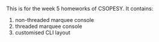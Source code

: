 This is for the week 5 homeworks of CSOPESY. It contains:

1. non-threaded marquee console
2. threaded marquee console
3. customised CLI layout
